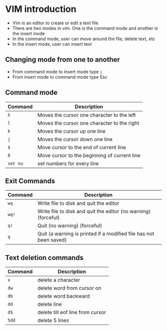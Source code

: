 # VIM introduction

- Vim is an editor to create or edit a text file
- There are two modes in vim. One is the command mode and another is the insert mode
- In the command mode, user can move around the file, delete text, etc
- In the insert mode, user can insert text

## Changing mode from one to another

- From command mode to insert mode type `i`
- From insert mode to command mode type Esc

## Command mode

| Command  | Description                                  |
| -------- | -------------------------------------------- |
| `h`      | Moves the cursor one character to the left   |
| `l`      | Moves the cursor one character to the right  |
| `k`      | Moves the cursor up one line                 |
| `j`      | Moves the cursor down one line               |
| `$`      | Move cursor to the end of current line       |
| `0`      | Move cursor to the beginning of current line |
| `set nu` | set numbers for every line                   |


## Exit Commands

| Command  | Description                                                       |
| -------- | ----------------------------------------------------------------- |
| `wq`     | Write file to disk and quit the editor                            |
| `wq!`    | Write file to disk and quit the editor (no warning) (forceful)    |
| `q!`     | Quit (no warning) (forceful)                                      |
| `q`      | Quit (a warning is printed if a modified file has not been saved) |

## Text deletion commands

| Command | Description                      |
| ------- | -------------------------------- |
| `x`     | delete a character               |
| `dw`    | delete word from cursor on       |
| `db`    | delete word backward             |
| `dd`    | delete line                      |
| `d$`    | delete till eof line from cursor |
| `5dd`   | delete 5 lines                   |
